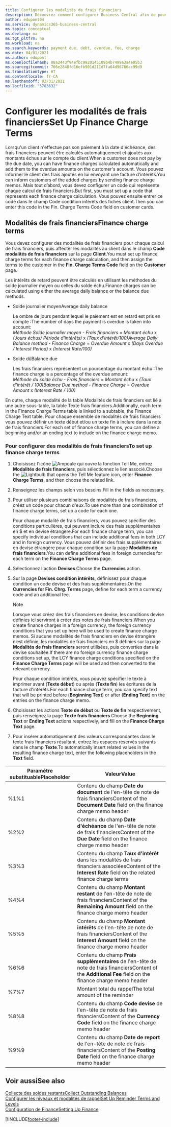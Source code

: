 ```yaml
---
title: Configurer les modalités de frais financiers
description: Découvrez comment configurer Business Central afin de pouvoir informer les clients des frais supplémentaires en envoyant des notes de frais financiers.
author: edupont04
ms.service: dynamics365-business-central
ms.topic: conceptual
ms.devlang: na
ms.tgt_pltfrm: na
ms.workload: na
ms.search.keywords: payment due, debt, overdue, fee, charge
ms.date: 04/01/2021
ms.author: edupont
ms.openlocfilehash: 08a2443f94efbc9920145109b4b7499a3a4e05b3
ms.sourcegitcommit: 766e2840fd16efb901d211d7fa64d96766ac99d9
ms.translationtype: HT
ms.contentlocale: fr-CA
ms.lasthandoff: 03/31/2021
ms.locfileid: "5783632"
---
```

# <a name="set-up-finance-charge-terms"></a><span data-ttu-id="b3735-103">Configurer les modalités de frais financiers</span><span class="sxs-lookup"><span data-stu-id="b3735-103">Set Up Finance Charge Terms</span></span>

<span data-ttu-id="b3735-104">Lorsqu'un client n'effectue pas son paiement à la date d'échéance, des frais financiers peuvent être calculés automatiquement et ajoutés aux montants échus sur le compte du client.</span><span class="sxs-lookup"><span data-stu-id="b3735-104">When a customer does not pay by the due date, you can have finance charges calculated automatically and add them to the overdue amounts on the customer's account.</span></span> <span data-ttu-id="b3735-105">Vous pouvez informer le client des frais ajoutés en lui envoyant une facture d'intérêts.</span><span class="sxs-lookup"><span data-stu-id="b3735-105">You can inform customers of the added charges by sending finance charge memos.</span></span> <span data-ttu-id="b3735-106">Mais tout d’abord, vous devez configurer un code qui représente chaque calcul de frais financiers.</span><span class="sxs-lookup"><span data-stu-id="b3735-106">But first, you must set up a code that represents each finance charge calculation.</span></span> <span data-ttu-id="b3735-107">Vous pouvez ensuite entrer ce code dans le champ Code condition intérêts des fiches client.</span><span class="sxs-lookup"><span data-stu-id="b3735-107">Then you can enter this code in the Fin. Charge Terms Code field on customer cards.</span></span>  

## <a name="finance-charge-terms"></a><span data-ttu-id="b3735-108">Modalités de frais financiers</span><span class="sxs-lookup"><span data-stu-id="b3735-108">Finance charge terms</span></span>

<span data-ttu-id="b3735-109">Vous devez configurer des modalités de frais financiers pour chaque calcul de frais financiers, puis affecter les modalités au client dans le champ **Code modalités de frais financiers** sur la page **Client**.</span><span class="sxs-lookup"><span data-stu-id="b3735-109">You must set up finance charge terms for each finance charge calculation, and then assign the terms to the customer in the **Fin. Charge Terms Code** field on the **Customer** page.</span></span>

<span data-ttu-id="b3735-110">Les intérêts de retard peuvent être calculés en utilisant les méthodes du solde journalier moyen ou celles du solde échu.</span><span class="sxs-lookup"><span data-stu-id="b3735-110">Finance charges can be calculated using either the average daily balance or the balance due methods.</span></span>

* <span data-ttu-id="b3735-111">Solde journalier moyen</span><span class="sxs-lookup"><span data-stu-id="b3735-111">Average daily balance</span></span>  
  
  <span data-ttu-id="b3735-112">Le ombre de jours pendant lequel le paiement est en retard est pris en compte :</span><span class="sxs-lookup"><span data-stu-id="b3735-112">The number of days the payment is overdue is taken into account:</span></span>  
  <span data-ttu-id="b3735-113">*Méthode Solde journalier moyen* - *Frais financiers* = *Montant échu* x *(Jours échus/ Période d'intérêts)* x *(Taux d'intérêt/100)*</span><span class="sxs-lookup"><span data-stu-id="b3735-113">*Average Daily Balance method* - *Finance Charge* = *Overdue Amount* x *(Days Overdue / Interest Period)* x *(Interest Rate/100)*</span></span>

* <span data-ttu-id="b3735-114">Solde dû</span><span class="sxs-lookup"><span data-stu-id="b3735-114">Balance due</span></span>  
  
  <span data-ttu-id="b3735-115">Les frais financiers représentent un pourcentage du montant échu :</span><span class="sxs-lookup"><span data-stu-id="b3735-115">The finance charge is a percentage of the overdue amount:</span></span>  
  <span data-ttu-id="b3735-116">*Méthode du solde échu* - *Frais financiers* = *Montant échu* x *(Taux d'intérêt / 100)*</span><span class="sxs-lookup"><span data-stu-id="b3735-116">*Balance Due method* - *Finance Charge* = *Overdue Amount* x *(Interest Rate / 100)*</span></span>

<span data-ttu-id="b3735-117">En outre, chaque modalité de la table Modalités de frais financiers est lié à une autre sous-table, la table Texte frais financiers.</span><span class="sxs-lookup"><span data-stu-id="b3735-117">Additionally, each term in the Finance Charge Terms table is linked to a subtable, the Finance Charge Text table.</span></span> <span data-ttu-id="b3735-118">Pour chaque ensemble de modalités de frais financiers vous pouvez définir un texte début et/ou un texte fin à inclure dans la note de frais financiers.</span><span class="sxs-lookup"><span data-stu-id="b3735-118">For each set of finance charge terms, you can define a beginning and/or an ending text to include on the finance charge memo.</span></span>

### <a name="to-set-up-finance-charge-terms"></a><span data-ttu-id="b3735-119">Pour configurer des modalités de frais financiers</span><span class="sxs-lookup"><span data-stu-id="b3735-119">To set up finance charge terms</span></span>

1. <span data-ttu-id="b3735-120">Choisissez l'icône ![Ampoule qui ouvre la fonction Tell Me](media/ui-search/search_small.png "Dites-moi ce que vous voulez faire"), entrez **Modalités de frais financiers**, puis sélectionnez le lien associé.</span><span class="sxs-lookup"><span data-stu-id="b3735-120">Choose the ![Lightbulb that opens the Tell Me feature](media/ui-search/search_small.png "Tell me what you want to do") icon, enter **Finance Charge Terms**, and then choose the related link.</span></span>  
2. <span data-ttu-id="b3735-121">Renseignez les champs selon vos besoins.</span><span class="sxs-lookup"><span data-stu-id="b3735-121">Fill in the fields as necessary.</span></span>
3. <span data-ttu-id="b3735-122">Pour utiliser plusieurs combinaisons de modalités de frais financiers, créez un code pour chacun d'eux.</span><span class="sxs-lookup"><span data-stu-id="b3735-122">To use more than one combination of finance charge terms, set up a code for each one.</span></span>

    <span data-ttu-id="b3735-123">Pour chaque modalité de frais financiers, vous pouvez spécifier des conditions particulières, qui peuvent inclure des frais supplémentaires en $ et en devise étrangère.</span><span class="sxs-lookup"><span data-stu-id="b3735-123">For each finance charge term, you can specify individual conditions that can include additional fees in both LCY and in foreign currency.</span></span> <span data-ttu-id="b3735-124">Vous pouvez définir des frais supplémentaires en devise étrangère pour chaque condition sur la page **Modalités de frais financiers**.</span><span class="sxs-lookup"><span data-stu-id="b3735-124">You can define additional fees in foreign currencies for each term on the **Finance Charge Terms** page.</span></span>
4. <span data-ttu-id="b3735-125">Sélectionnez l'action **Devises**.</span><span class="sxs-lookup"><span data-stu-id="b3735-125">Choose the **Currencies** action.</span></span>
5. <span data-ttu-id="b3735-126">Sur la page **Devises condition intérêts**, définissez pour chaque condition un code devise et des frais supplémentaires.</span><span class="sxs-lookup"><span data-stu-id="b3735-126">On the **Currencies for Fin. Chrg. Terms** page, define for each term a currency code and an additional fee.</span></span>

    > [!NOTE]  
    > <span data-ttu-id="b3735-127">Lorsque vous créez des frais financiers en devise, les conditions devise définies ici serviront à créer des notes de frais financiers.</span><span class="sxs-lookup"><span data-stu-id="b3735-127">When you create finance charges in a foreign currency, the foreign currency conditions that you set up here will be used to create finance charge memos.</span></span> <span data-ttu-id="b3735-128">Si aucune modalités de frais financiers en devise étrangère n’est définie, les modalités de frais financiers en $ définies sur la page **Modalités de frais financiers** seront utilisées, puis converties dans la devise souhaitée.</span><span class="sxs-lookup"><span data-stu-id="b3735-128">If there are no foreign currency finance charge conditions set up, the LCY finance charge conditions specified on the **Finance Charge Terms** page will be used and then converted to the relevant currency.</span></span>

    <span data-ttu-id="b3735-129">Pour chaque condition intérêts, vous pouvez spécifier le texte à imprimer avant (**Texte début**) ou après (**Texte fin**) les écritures de la facture d'intérêts.</span><span class="sxs-lookup"><span data-stu-id="b3735-129">For each finance charge term, you can specify text that will be printed before (**Beginning Text**) or after (**Ending Text**) on the entries on the finance charge memo.</span></span>  
6. <span data-ttu-id="b3735-130">Choisissez les actions **Texte de début** ou **Texte de fin** respectivement, puis renseignez la page **Texte frais financiers**.</span><span class="sxs-lookup"><span data-stu-id="b3735-130">Choose the **Beginning Text** or **Ending Text** actions respectively, and fill on the **Finance Charge Text** page.</span></span>
7. <span data-ttu-id="b3735-131">Pour insérer automatiquement des valeurs correspondantes dans le texte frais financiers résultant, entrez les espaces réservés suivants dans le champ **Texte**.</span><span class="sxs-lookup"><span data-stu-id="b3735-131">To automatically insert related values in the resulting finance charge text, enter the following placeholders in the **Text** field.</span></span>

|<span data-ttu-id="b3735-132">Paramètre substituable</span><span class="sxs-lookup"><span data-stu-id="b3735-132">Placeholder</span></span>|<span data-ttu-id="b3735-133">Valeur</span><span class="sxs-lookup"><span data-stu-id="b3735-133">Value</span></span>|  
|-----------------|-----------|  
|<span data-ttu-id="b3735-134">%1</span><span class="sxs-lookup"><span data-stu-id="b3735-134">%1</span></span>|<span data-ttu-id="b3735-135">Contenu du champ **Date du document** de l'en-tête de note de frais financiers</span><span class="sxs-lookup"><span data-stu-id="b3735-135">Content of the **Document Date** field on the finance charge memo header</span></span>|  
|<span data-ttu-id="b3735-136">%2</span><span class="sxs-lookup"><span data-stu-id="b3735-136">%2</span></span>|<span data-ttu-id="b3735-137">Contenu du champ **Date d'échéance** de l'en-tête de note de frais financiers</span><span class="sxs-lookup"><span data-stu-id="b3735-137">Content of the **Due Date** field on the finance charge memo header</span></span>|  
|<span data-ttu-id="b3735-138">%3</span><span class="sxs-lookup"><span data-stu-id="b3735-138">%3</span></span>|<span data-ttu-id="b3735-139">Contenu du champ **Taux d'intérêt** dans les modalités de frais financiers associées</span><span class="sxs-lookup"><span data-stu-id="b3735-139">Content of the **Interest Rate** field on the related finance charge terms</span></span>|  
|<span data-ttu-id="b3735-140">%4</span><span class="sxs-lookup"><span data-stu-id="b3735-140">%4</span></span>|<span data-ttu-id="b3735-141">Contenu du champ **Montant restant** de l'en-tête de note de frais financiers</span><span class="sxs-lookup"><span data-stu-id="b3735-141">Content of the **Remaining Amount** field on the finance charge memo header</span></span>|  
|<span data-ttu-id="b3735-142">%5</span><span class="sxs-lookup"><span data-stu-id="b3735-142">%5</span></span>|<span data-ttu-id="b3735-143">Contenu du champ **Montant intérêts** de l'en-tête de note de frais financiers</span><span class="sxs-lookup"><span data-stu-id="b3735-143">Content of the **Interest Amount** field on the finance charge memo header</span></span>|  
|<span data-ttu-id="b3735-144">%6</span><span class="sxs-lookup"><span data-stu-id="b3735-144">%6</span></span>|<span data-ttu-id="b3735-145">Contenu du champ **Frais supplémentaires** de l'en-tête de note de frais financiers</span><span class="sxs-lookup"><span data-stu-id="b3735-145">Content of the **Additional Fee** field on the finance charge memo header</span></span>|  
|<span data-ttu-id="b3735-146">%7</span><span class="sxs-lookup"><span data-stu-id="b3735-146">%7</span></span>|<span data-ttu-id="b3735-147">Montant total du rappel</span><span class="sxs-lookup"><span data-stu-id="b3735-147">The total amount of the reminder</span></span>|  
|<span data-ttu-id="b3735-148">%8</span><span class="sxs-lookup"><span data-stu-id="b3735-148">%8</span></span>|<span data-ttu-id="b3735-149">Contenu du champ **Code devise** de l'en-tête de note de frais financiers</span><span class="sxs-lookup"><span data-stu-id="b3735-149">Content of the **Currency Code** field on the finance charge memo header</span></span>|  
|<span data-ttu-id="b3735-150">%9</span><span class="sxs-lookup"><span data-stu-id="b3735-150">%9</span></span>|<span data-ttu-id="b3735-151">Contenu du champ **Date de report** de l'en-tête de note de frais financiers</span><span class="sxs-lookup"><span data-stu-id="b3735-151">Content of the **Posting Date** field on the finance charge memo header</span></span>|  

## <a name="see-also"></a><span data-ttu-id="b3735-152">Voir aussi</span><span class="sxs-lookup"><span data-stu-id="b3735-152">See also</span></span>

[<span data-ttu-id="b3735-153">Collecte des soldes restants</span><span class="sxs-lookup"><span data-stu-id="b3735-153">Collect Outstanding Balances</span></span>](receivables-collect-outstanding-balances.md)  
[<span data-ttu-id="b3735-154">Configurer les niveaux et modalités de rappel</span><span class="sxs-lookup"><span data-stu-id="b3735-154">Set Up Reminder Terms and Levels</span></span>](finance-setup-reminders.md)  
[<span data-ttu-id="b3735-155">Configuration de Finance</span><span class="sxs-lookup"><span data-stu-id="b3735-155">Setting Up Finance</span></span>](finance-setup-finance.md)  


[!INCLUDE[footer-include](includes/footer-banner.md)]